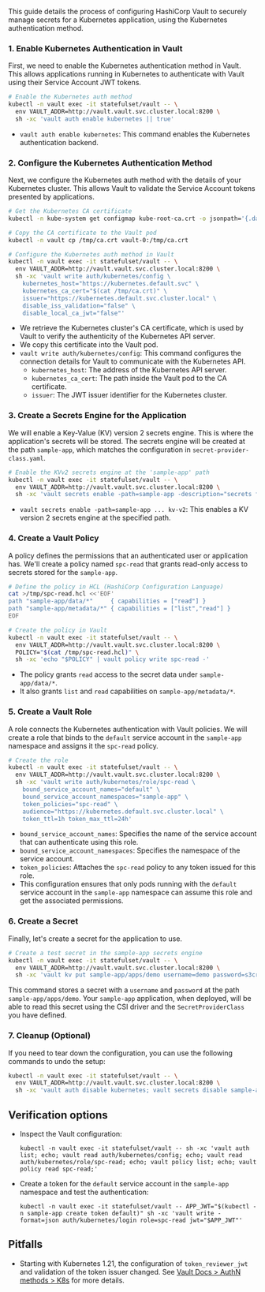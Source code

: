 This guide details the process of configuring HashiCorp Vault
to securely manage secrets for a Kubernetes application, using the Kubernetes authentication method.

### 1. Enable Kubernetes Authentication in Vault

First, we need to enable the Kubernetes authentication method in Vault.
This allows applications running in Kubernetes to authenticate with Vault using their Service Account JWT tokens.

```bash
# Enable the Kubernetes auth method
kubectl -n vault exec -it statefulset/vault -- \
  env VAULT_ADDR=http://vault.vault.svc.cluster.local:8200 \
  sh -xc 'vault auth enable kubernetes || true'
```

* `vault auth enable kubernetes`: This command enables the Kubernetes authentication backend.

### 2. Configure the Kubernetes Authentication Method

Next, we configure the Kubernetes auth method with the details of your Kubernetes cluster. This allows Vault to validate
the Service Account tokens presented by applications.

```bash
# Get the Kubernetes CA certificate
kubectl -n kube-system get configmap kube-root-ca.crt -o jsonpath='{.data.ca\.crt}' > /tmp/ca.crt

# Copy the CA certificate to the Vault pod
kubectl -n vault cp /tmp/ca.crt vault-0:/tmp/ca.crt

# Configure the Kubernetes auth method in Vault
kubectl -n vault exec -it statefulset/vault -- \
  env VAULT_ADDR=http://vault.vault.svc.cluster.local:8200 \
  sh -xc 'vault write auth/kubernetes/config \
    kubernetes_host="https://kubernetes.default.svc" \
    kubernetes_ca_cert="$(cat /tmp/ca.crt)" \
    issuer="https://kubernetes.default.svc.cluster.local" \
    disable_iss_validation="false" \
    disable_local_ca_jwt="false"'
```

* We retrieve the Kubernetes cluster's CA certificate, which is used by Vault to verify the authenticity of the
  Kubernetes API server.
* We copy this certificate into the Vault pod.
* `vault write auth/kubernetes/config`: This command configures the connection details for Vault to communicate with the
  Kubernetes API.
    * `kubernetes_host`: The address of the Kubernetes API server.
    * `kubernetes_ca_cert`: The path inside the Vault pod to the CA certificate.
    * `issuer`: The JWT issuer identifier for the Kubernetes cluster.

### 3. Create a Secrets Engine for the Application

We will enable a Key-Value (KV) version 2 secrets engine. This is where the application's secrets will be stored.
The secrets engine will be created at the path `sample-app`, which matches the configuration in
`secret-provider-class.yaml`.

```bash
# Enable the KVv2 secrets engine at the 'sample-app' path
kubectl -n vault exec -it statefulset/vault -- \
  env VAULT_ADDR=http://vault.vault.svc.cluster.local:8200 \
  sh -xc 'vault secrets enable -path=sample-app -description="secrets for sample-app" kv-v2 || true'
```

* `vault secrets enable -path=sample-app ... kv-v2`: This enables a KV version 2 secrets engine at the specified path.

### 4. Create a Vault Policy

A policy defines the permissions that an authenticated user or application has. We'll create a policy named `spc-read`
that grants read-only access to secrets stored for the `sample-app`.

```bash
# Define the policy in HCL (HashiCorp Configuration Language)
cat >/tmp/spc-read.hcl <<'EOF'
path "sample-app/data/*"     { capabilities = ["read"] }
path "sample-app/metadata/*" { capabilities = ["list","read"] }
EOF

# Create the policy in Vault
kubectl -n vault exec -it statefulset/vault -- \
  env VAULT_ADDR=http://vault.vault.svc.cluster.local:8200 \
  POLICY="$(cat /tmp/spc-read.hcl)" \
  sh -xc 'echo "$POLICY" | vault policy write spc-read -'
```

* The policy grants `read` access to the secret data under `sample-app/data/*`.
* It also grants `list` and `read` capabilities on `sample-app/metadata/*`.

### 5. Create a Vault Role

A role connects the Kubernetes authentication with Vault policies. We will create a role that binds to the `default`
service account in the `sample-app` namespace and assigns it the `spc-read` policy.

```bash
# Create the role
kubectl -n vault exec -it statefulset/vault -- \
  env VAULT_ADDR=http://vault.vault.svc.cluster.local:8200 \
  sh -xc 'vault write auth/kubernetes/role/spc-read \
    bound_service_account_names="default" \
    bound_service_account_namespaces="sample-app" \
    token_policies="spc-read" \
    audience="https://kubernetes.default.svc.cluster.local" \
    token_ttl=1h token_max_ttl=24h'
```

* `bound_service_account_names`: Specifies the name of the service account that can authenticate using this role.
* `bound_service_account_namespaces`: Specifies the namespace of the service account.
* `token_policies`: Attaches the `spc-read` policy to any token issued for this role.
* This configuration ensures that only pods running with the `default` service account in the `sample-app` namespace can
  assume this role and get the associated permissions.

### 6. Create a Secret

Finally, let's create a secret for the application to use.

```bash
# Create a test secret in the sample-app secrets engine
kubectl -n vault exec -it statefulset/vault -- \
  env VAULT_ADDR=http://vault.vault.svc.cluster.local:8200 \
  sh -xc 'vault kv put sample-app/apps/demo username=demo password=s3cr3t'
```

This command stores a secret with a `username` and `password` at the path `sample-app/apps/demo`. Your `sample-app`
application, when deployed, will be able to read this secret using the CSI driver and the `SecretProviderClass` you have
defined.

### 7. Cleanup (Optional)

If you need to tear down the configuration, you can use the following commands to undo the setup:

```bash
kubectl -n vault exec -it statefulset/vault -- \
  env VAULT_ADDR=http://vault.vault.svc.cluster.local:8200 \
  sh -xc 'vault auth disable kubernetes; vault secrets disable sample-app; vault policy delete spc-read; vault delete auth/kubernetes/role/spc-read'
```

## Verification options

- Inspect the Vault configuration:
    ```shell
    kubectl -n vault exec -it statefulset/vault -- sh -xc 'vault auth list; echo; vault read auth/kubernetes/config; echo; vault read auth/kubernetes/role/spc-read; echo; vault policy list; echo; vault policy read spc-read;'
    ```

- Create a token for the `default` service account in the `sample-app` namespace and test the authentication:
    ```shell
    kubectl -n vault exec -it statefulset/vault -- APP_JWT="$(kubectl -n sample-app create token default)" sh -xc 'vault write -format=json auth/kubernetes/login role=spc-read jwt="$APP_JWT"'
    ```

## Pitfalls

* Starting with Kubernetes 1.21, the configuration of `token_reviewer_jwt` and validation of the token issuer changed.
  See [Vault Docs > AuthN methods > K8s](https://developer.hashicorp.com/vault/docs/auth/kubernetes#kubernetes-1-21) for
  more details.
